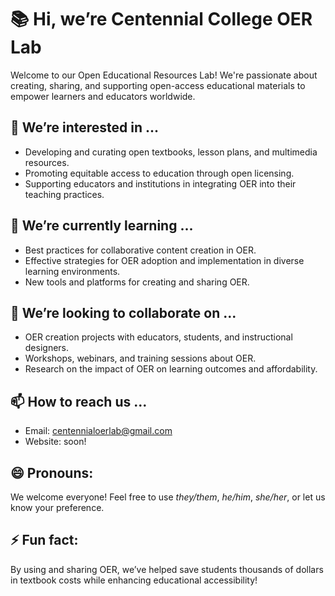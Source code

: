 # 📚 Hi, we’re Centennial College OER Lab

Welcome to our Open Educational Resources Lab! We're passionate about creating, sharing, and supporting open-access educational materials to empower learners and educators worldwide.

## 👀 We’re interested in ...
- Developing and curating open textbooks, lesson plans, and multimedia resources.
- Promoting equitable access to education through open licensing.
- Supporting educators and institutions in integrating OER into their teaching practices.

## 🌱 We’re currently learning ...
- Best practices for collaborative content creation in OER.
- Effective strategies for OER adoption and implementation in diverse learning environments.
- New tools and platforms for creating and sharing OER.

## 💞️ We’re looking to collaborate on ...
- OER creation projects with educators, students, and instructional designers.
- Workshops, webinars, and training sessions about OER.
- Research on the impact of OER on learning outcomes and affordability.

## 📫 How to reach us ...
- Email: centennialoerlab@gmail.com
- Website: soon!

## 😄 Pronouns:
We welcome everyone! Feel free to use *they/them*, *he/him*, *she/her*, or let us know your preference.

## ⚡ Fun fact:
By using and sharing OER, we’ve helped save students thousands of dollars in textbook costs while enhancing educational accessibility!
